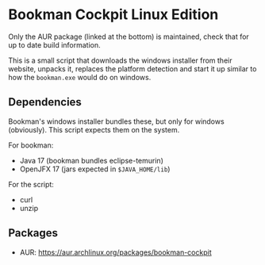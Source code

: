Bookman Cockpit Linux Edition
=============================

Only the AUR package (linked at the bottom) is maintained, check that for up to date build information.

This is a small script that downloads the windows installer from their website, unpacks it, replaces the platform detection and start it up similar to how the `bookman.exe` would do on windows.

Dependencies
------------

Bookman's windows installer bundles these, but only for windows (obviously). This script expects them on the system.

For bookman:

* Java 17 (bookman bundles eclipse-temurin)
* OpenJFX 17 (jars expected in `$JAVA_HOME/lib`)

For the script:

* curl
* unzip

Packages
--------

* AUR: https://aur.archlinux.org/packages/bookman-cockpit

